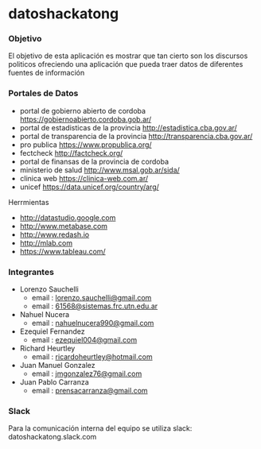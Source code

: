 # datoshackatong

### Objetivo

El objetivo de esta aplicación es mostrar que tan cierto son los discursos politicos ofreciendo una aplicación que pueda traer datos de diferentes fuentes de información

### Portales de Datos

* portal de gobierno abierto de cordoba https://gobiernoabierto.cordoba.gob.ar/
* portal de estadisticas de la provincia http://estadistica.cba.gov.ar/
* portal de transparencia de la provincia http://transparencia.cba.gov.ar/
* pro publica  https://www.propublica.org/
* fectcheck http://factcheck.org/
* portal de finansas de la provincia de cordoba 
* ministerio de salud http://www.msal.gob.ar/sida/
* clinica web https://clinica-web.com.ar/
* unicef https://data.unicef.org/country/arg/

Herrmientas

* http://datastudio.google.com
* http://www.metabase.com
* http://www.redash.io
* http://mlab.com
* https://www.tableau.com/

### Integrantes

* Lorenzo Sauchelli
  - email : lorenzo.sauchelli@gmail.com 
  - email : 61568@sistemas.frc.utn.edu.ar
* Nahuel Nucera
  - email : nahuelnucera990@gmail.com
* Ezequiel Fernandez
  - email : ezequiel004@gmail.com  
* Richard Heurtley
  - email : ricardoheurtley@hotmail.com
* Juan Manuel Gonzalez
  - email : jmgonzalez76@gmail.com
* Juan Pablo Carranza
  - email : prensacarranza@gmail.com

### Slack
Para la comunicación interna del equipo se utiliza slack: datoshackatong.slack.com